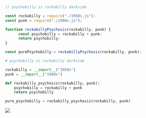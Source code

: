 ```javascript
// psychobilly is rockabilly darkside

const rockabilly = require("./1950s.js");
const punk = require("./1960s.js");

function rockabillyPsychosis(rockabilly, punk) {
      const psychobilly = rockabilly + punk;
      return psychobilly;
}

const purePsychobilly = rockabillyPsychosis(rockabilly, punk);
```

```python
# psychobilly is rockabilly darkside

rockabilly = __import__("1950s")
punk = __import__("1960s")

def rockabilly_psychosis(rockabilly, punk):
    psychobilly = rockabilly + punk
    return psychobilly

pure_psychobilly = rockabilly_psychosis(rockabilly, punk)
```

<img
  src="https://cr-skills-chart-widget.azurewebsites.net/api/api?username=psychobilly13&bg=%23322a78&skills=JavaScript,TypeScript,Go,Python"
/>

